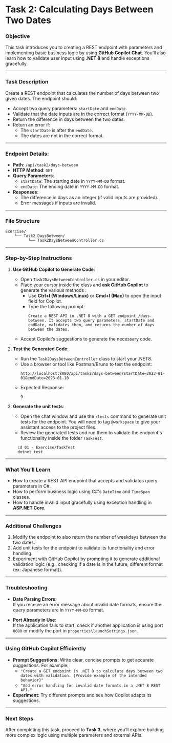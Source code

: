 # Task 2: Calculating Days Between Two Dates

### Objective
This task introduces you to creating a REST endpoint with parameters and implementing basic business logic by using **GitHub Copilot Chat**. You’ll also learn how to validate user input using **.NET 8** and handle exceptions gracefully.

---

### Task Description
Create a REST endpoint that calculates the number of days between two given dates. The endpoint should:
- Accept two query parameters: `startDate` and `endDate`.
- Validate that the date inputs are in the correct format (`YYYY-MM-DD`).
- Return the difference in days between the two dates.
- Return an error if:
  - The `startDate` is after the `endDate`.
  - The dates are not in the correct format.

---

### Endpoint Details:
- **Path**: `/api/task2/days-between`
- **HTTP Method**: `GET`
- **Query Parameters**:
  - `startDate`: The starting date in `YYYY-MM-DD` format.
  - `endDate`: The ending date in `YYYY-MM-DD` format.
- **Responses**:
  - The difference in days as an integer (if valid inputs are provided).
  - Error messages if inputs are invalid.

---

### File Structure
```plaintext
Exercise/
    └── Task2_DaysBetween/
          └── Task2DaysBetweenController.cs
```

---

### Step-by-Step Instructions

1. **Use GitHub Copilot to Generate Code**:
   - Open `Task2DaysBetweenController.cs` in your editor.
   - Place your cursor inside the class and **ask GitHub Copilot** to generate the various methods :
     - Use **Ctrl+I (Windows/Linux)** or **Cmd+I (Mac)** to open the input field for Copilot.
     - Type the following prompt:
       ```
       Create a REST API in .NET 8 with a GET endpoint /days-between. It accepts two query parameters, startDate and endDate, validates them, and returns the number of days between the dates.
       ```
   - Accept Copilot’s suggestions to generate the necessary code.

2. **Test the Generated Code**:
   - Run the `Task2DaysBetweenController` class to start your .NET8.
   - Use a browser or tool like Postman/Bruno to test the endpoint:  
     ```
     http://localhost:8080/api/task2/days-between?startDate=2023-01-01&endDate=2023-01-10
     ```
   - Expected Response:  
     ```
     9
     ```
  
3. **Generate the unit tests**:
   - Open the chat window and use the `/tests` command to generate unit tests for the endpoint. You will need to tag `@workspace` to give your assistant access to the project files.
   - Review the generated tests and run them to validate the endpoint's functionality inside the folder `TaskTest`.
    ```
      cd 01 - Exercise/TaskTest
      dotnet test
    ```

---

### What You’ll Learn
- How to create a REST API endpoint that accepts and validates query parameters in C#.
- How to perform business logic using C#'s `DateTime` and `TimeSpan` classes.
- How to handle invalid input gracefully using exception handling in **ASP.NET Core**.

---

### Additional Challenges
1. Modify the endpoint to also return the number of weekdays between the two dates.
2. Add unit tests for the endpoint to validate its functionality and error handling.
3. Experiment with GitHub Copilot by prompting it to generate additional validation logic (e.g., checking if a date is in the future, different format (ex: Japanese format)).

---

### Troubleshooting
- **Date Parsing Errors**:  
  If you receive an error message about invalid date formats, ensure the query parameters are in `YYYY-MM-DD` format.

- **Port Already in Use**:  
  If the application fails to start, check if another application is using port `8080` or modify the port in `properties\launchSettings.json`.

---

### Using GitHub Copilot Efficiently
- **Prompt Suggestions**: Write clear, concise prompts to get accurate suggestions. For example:
  - `"Create a GET endpoint in .NET 8 to calculate days between two dates with validation. {Provide example of the intended behavior}"`
  - `"Add error handling for invalid date formats in a .NET 8 REST API."`
- **Experiment**: Try different prompts and see how Copilot adapts its suggestions.

---

### Next Steps
After completing this task, proceed to **Task 3**, where you’ll explore building more complex logic using multiple parameters and external APIs.
